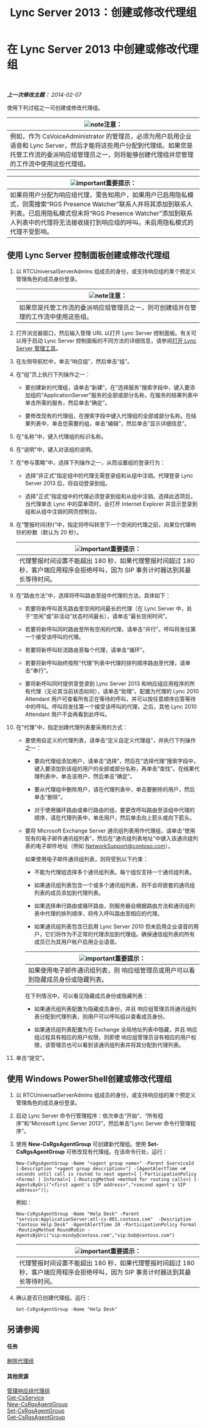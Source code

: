 ﻿---
title: Lync Server 2013：创建或修改代理组
TOCTitle: 创建或修改代理组
ms:assetid: f1461fff-51c1-4f4b-9311-8cba02c333fc
ms:mtpsurl: https://technet.microsoft.com/zh-cn/library/JJ205370(v=OCS.15)
ms:contentKeyID: 49314703
ms.date: 05/19/2016
mtps_version: v=OCS.15
ms.translationtype: HT
---

# 在 Lync Server 2013 中创建或修改代理组

 

_**上一次修改主题：** 2014-02-07_

使用下列过程之一可创建或修改代理组。

<table>
<thead>
<tr class="header">
<th><img src="images/Dn783119.note(OCS.15).gif" title="note" alt="note" />注意：</th>
</tr>
</thead>
<tbody>
<tr class="odd">
<td>例如，作为 CsVoiceAdministrator 的管理员，必须为用户启用企业语音和 Lync Server，然后才能将这些用户分配到代理组。如果您是托管工作流的委派响应组管理员之一，则将能够创建代理组并您管理的工作流中使用这些代理组。</td>
</tr>
</tbody>
</table>


<table>
<thead>
<tr class="header">
<th><img src="images/Gg398794.important(OCS.15).gif" title="important" alt="important" />重要提示：</th>
</tr>
</thead>
<tbody>
<tr class="odd">
<td>如果将用户分配为响应组代理，需告知用户，如果用户已启用隐私模式，则需搜索“RGS Presence Watcher”联系人并将其添加到联系人列表。已启用隐私模式但未将“RGS Presence Watcher”添加到联系人列表中的代理将无法接收拨打到响应组的呼叫。未启用隐私模式的代理不受影响。</td>
</tr>
</tbody>
</table>


## 使用 Lync Server 控制面板创建或修改代理组

1.  以 RTCUniversalServerAdmins 组成员的身份，或支持响应组的某个预定义管理角色的成员身份登录。
    
    <table>
    <thead>
    <tr class="header">
    <th><img src="images/Dn783119.note(OCS.15).gif" title="note" alt="note" />注意：</th>
    </tr>
    </thead>
    <tbody>
    <tr class="odd">
    <td>如果您是托管工作流的委派响应组管理员之一，则可创建组并在管理的工作流中使用这些组。</td>
    </tr>
    </tbody>
    </table>


2.  打开浏览器窗口，然后输入管理 URL 以打开 Lync Server 控制面板。有关可以用于启动 Lync Server 控制面板的不同方法的详细信息，请参阅[打开 Lync Server 管理工具](lync-server-2013-open-lync-server-administrative-tools.md)。

3.  在左侧导航栏中，单击“响应组”，然后单击“组”。

4.  在“组”页上执行下列操作之一：
    
      - 要创建新的代理组，请单击“新建”。在“选择服务”搜索字段中，键入要添加组的“ApplicationServer”服务的全部或部分名称，在服务的结果列表中单击所需的服务，然后单击“确定”。
    
      - 要修改现有的代理组，在搜索字段中键入代理组的全部或部分名称。在结果列表中，单击您需要的组，单击“编辑”，然后单击“显示详细信息”。

5.  在“名称”中，键入代理组的标识名称。

6.  在“说明”中，键入对该组的说明。

7.  在“参与策略”中，选择下列操作之一，从而设置组的登录行为：
    
      - 选择“非正式”指定组中的代理无需登录组和从组中注销。代理登录 Lync Server 2013 后，将自动登录到组。
    
      - 选择“正式”指定组中的代理必须登录到组和从组中注销。选择此选项后，当代理单击 Lync 中的菜单项时，会打开 Internet Explorer 并显示登录到组和从组中注销的网页控制台。

8.  在“警报时间(秒)”中，指定将呼叫转至下一个空闲的代理之前，向某位代理响铃的秒数（默认为 20 秒）。
    
    <table>
    <thead>
    <tr class="header">
    <th><img src="images/Gg398794.important(OCS.15).gif" title="important" alt="important" />重要提示：</th>
    </tr>
    </thead>
    <tbody>
    <tr class="odd">
    <td>代理警报时间设置不能超出 180 秒，如果代理警报时间超过 180 秒，客户端应用程序会拒绝呼叫，因为 SIP 事务计时器达到其最长等待时间。</td>
    </tr>
    </tbody>
    </table>


9.  在“路由方法”中，选择将呼叫路由至组中代理的方法，具体如下：
    
      - 若要将新呼叫首先路由至空闲时间最长的代理（在 Lync Server 中，处于“空闲”或“非活动”状态时间最长），请单击“最长空闲时间”。
    
      - 若要将新呼叫同时路由至所有空闲的代理，请单击“并行”。呼叫将发往第一个接受该呼叫的代理。
    
      - 若要将新呼叫轮流路由至每个代理，请单击“循环”。
    
      - 若要将新呼叫始终按照“代理”列表中代理的排列顺序路由至代理，请单击“串行”。
    
      - 要将新呼叫同时提供至登录到 Lync Server 2013 和响应组应用程序的所有代理（无论其当前状态如何），请单击“助理”。配置为代理的 Lync 2010 Attendant 用户可查看所有正在等待的呼叫，并可以按任意顺序应答等待中的呼叫。呼叫将发往第一个接受该呼叫的代理，之后，其他 Lync 2010 Attendant 用户不会再看到此呼叫。

10. 在“代理”中，指定创建代理列表要采用的方式：
    
      - 要使用自定义的代理列表，请单击“定义自定义代理组”，并执行下列操作之一：
        
          - 要向代理组添加用户，请单击“选择”，然后在“选择代理”搜索字段中，键入要添加到该组的用户的全部或部分名称，再单击“查找”。在结果代理列表中，单击该用户，然后单击“确定”。
        
          - 要从代理组中删除用户，请在代理列表中，单击要删除的用户，然后单击“删除”。
        
          - 对于使用循环路由或串行路由的组，要更改呼叫路由至该组中代理的顺序，请在代理列表中，单击用户，然后单击向上箭头或向下箭头。
    
      - 要将 Microsoft Exchange Server 通讯组列表用作代理组，请单击“使用现有的电子邮件通讯组列表”，然后在“通讯组列表地址”中键入该通讯组列表的电子邮件地址（例如 NetworkSupport@contoso.com）。
        
        如果使用电子邮件通讯组列表，则将受到以下约束：
        
          - 不能为代理组选择多个通讯组列表。每个组仅支持一个通讯组列表。
        
          - 如果通讯组列表包含一个或多个通讯组列表，则不会将嵌套的通讯组列表的成员添加到代理列表。
        
          - 如果选择串行路由或循环路由，则服务器会根据路由方法和通讯组列表中代理的排列顺序，将传入呼叫路由至相应的代理。
        
          - 如果通讯组列表包含已启用 Lync Server 2010 但未启用企业语音的用户，它们将作为不正常的代理添加到代理组。确保通信组列表的所有成员已为其用户帐户启用企业语音。
        
        <table>
        <thead>
        <tr class="header">
        <th><img src="images/Gg398794.important(OCS.15).gif" title="important" alt="important" />重要提示：</th>
        </tr>
        </thead>
        <tbody>
        <tr class="odd">
        <td>如果使用电子邮件通讯组列表，则 响应组管理员或用户可以看到隐藏成员身份或隐藏列表。</td>
        </tr>
        </tbody>
        </table>
        
        在下列情况中，可以看见隐藏成员身份或隐藏列表：
        
          - 如果通讯组列表配置为隐藏成员身份，并且 响应组管理员将通讯组列表分配到代理列表，则用户可以呼叫组以查看成员身份。
        
          - 如果通讯组列表配置为在 Exchange 全局地址列表中隐藏，并且 响应组过程具有相应的用户权限，则即使 响应组管理员没有相应的用户权限，该管理员也可以看到该通讯组列表并将其分配到代理列表。

11. 单击“提交”。

## 使用 Windows PowerShell创建或修改代理组

1.  以 RTCUniversalServerAdmins 组成员的身份，或支持响应组的某个预定义管理角色的成员身份登录。

2.  启动 Lync Server 命令行管理程序：依次单击“开始”、“所有程序”和“Microsoft Lync Server 2013”，然后单击“Lync Server 命令行管理程序”。

3.  使用 **New-CsRgsAgentGroup** 可创建新代理组。使用 **Set-CsRgsAgentGroup** 可修改现有代理组。在该命令行处，运行：
    
        New-CsRgsAgentGroup -Name "<agent group name>" -Parent $serviceId [-Description "<agent group description>"] -[AgentAlertTime <# seconds until call is routed to next agent>] [-ParticipationPolicy <Formal | Informal>] [-RoutingMethod <method for routing calls>] [-AgentsByUri("<first agent's SIP address>","<second agent's SIP address>")];
    
    例如：
    
        New-CsRgsAgentGroup -Name "Help Desk" -Parent "service:ApplicationServer:atl-cs-001.contoso.com"  -Description "Contoso Help Desk" -AgentAlertTime 20 -ParticipationPolicy Formal -RoutingMethod RoundRobin -AgentsByUri("sip:mindy@contoso.com","sip:bob@contoso.com")
    
    <table>
    <thead>
    <tr class="header">
    <th><img src="images/Gg398794.important(OCS.15).gif" title="important" alt="important" />重要提示：</th>
    </tr>
    </thead>
    <tbody>
    <tr class="odd">
    <td>代理警报时间设置不能超出 180 秒，如果代理警报时间超过 180 秒，客户端应用程序会拒绝呼叫，因为 SIP 事务计时器达到其最长等待时间。</td>
    </tr>
    </tbody>
    </table>


4.  确认是否已创建代理组。运行：
    
        Get-CsRgsAgentGroup -Name "Help Desk"

## 另请参阅

#### 任务

[删除代理组](lync-server-2013-delete-an-agent-group.md)  

#### 其他资源

[管理响应组代理组](lync-server-2013-managing-response-group-agent-groups.md)  
[Get-CsService](https://docs.microsoft.com/en-us/powershell/module/skype/Get-CsService)  
[New-CsRgsAgentGroup](https://docs.microsoft.com/en-us/powershell/module/skype/New-CsRgsAgentGroup)  
[Set-CsRgsAgentGroup](https://docs.microsoft.com/en-us/powershell/module/skype/Set-CsRgsAgentGroup)  
[Get-CsRgsAgentGroup](https://docs.microsoft.com/en-us/powershell/module/skype/Get-CsRgsAgentGroup)

